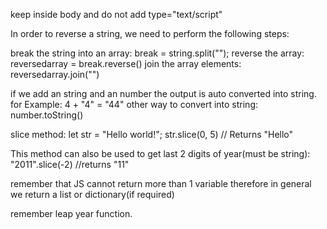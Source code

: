 keep <script src="app.js"></script> inside body and do not add type="text/script"

In order to reverse a string, we need to perform the following steps:

break the string into an array: break = string.split("");
reverse the array: reversedarray = break.reverse()
join the array elements: reversedarray.join("") 


if we add an string and an number the output is auto converted into string. for Example: 4 + "4" = "44"
other way to convert into string: number.toString()


slice method:
let str = "Hello world!";
str.slice(0, 5)   // Returns "Hello"

This method can also be used to get last 2 digits of year(must be string):
"2011".slice(-2)  //returns "11"

remember that JS cannot return more than 1 variable therefore in general we return a list or dictionary(if required)

remember leap year function.
